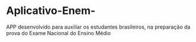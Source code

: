 # Aplicativo-Enem-
APP desenvolvido para auxiliar os estudantes brasileiros, na preparação da prova do Exame Nacional do Ensino Médio
